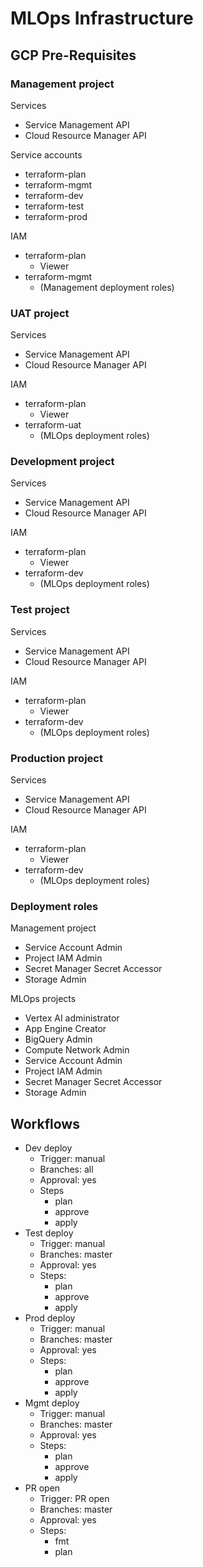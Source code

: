 # MLOps Infrastructure

## GCP Pre-Requisites

### Management project

Services
- Service Management API
- Cloud Resource Manager API

Service accounts
- terraform-plan
- terraform-mgmt
- terraform-dev
- terraform-test
- terraform-prod

IAM
- terraform-plan
    - Viewer
- terraform-mgmt
    - (Management deployment roles)


### UAT project

Services
- Service Management API
- Cloud Resource Manager API

IAM
- terraform-plan
    - Viewer
- terraform-uat
    - (MLOps deployment roles)


### Development project

Services
- Service Management API
- Cloud Resource Manager API

IAM
- terraform-plan
    - Viewer
- terraform-dev
    - (MLOps deployment roles)


### Test project

Services
- Service Management API
- Cloud Resource Manager API

IAM
- terraform-plan
    - Viewer
- terraform-dev
    - (MLOps deployment roles)


### Production project

Services
- Service Management API
- Cloud Resource Manager API

IAM
- terraform-plan
    - Viewer
- terraform-dev
    - (MLOps deployment roles)


### Deployment roles

Management project
- Service Account Admin
- Project IAM Admin
- Secret Manager Secret Accessor
- Storage Admin 

MLOps projects
- Vertex AI administrator
- App Engine Creator
- BigQuery Admin
- Compute Network Admin
- Service Account Admin
- Project IAM Admin
- Secret Manager Secret Accessor
- Storage Admin 


## Workflows

- Dev deploy
    - Trigger: manual
    - Branches: all
    - Approval: yes
    - Steps
        - plan
        - approve
        - apply
- Test deploy
    - Trigger: manual
    - Branches: master
    - Approval: yes
    - Steps:
        - plan
        - approve
        - apply
- Prod deploy
    - Trigger: manual
    - Branches: master
    - Approval: yes
    - Steps:
        - plan
        - approve
        - apply
- Mgmt deploy
    - Trigger: manual
    - Branches: master
    - Approval: yes
    - Steps:
        - plan
        - approve
        - apply
- PR open
    - Trigger: PR open
    - Branches: master
    - Approval: yes
    - Steps:
        - fmt
        - plan

